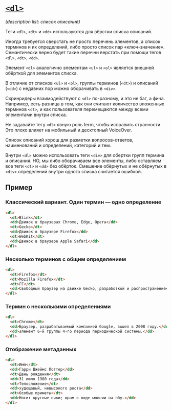 # [`<dl>`](../index.md)

_(description list: список описаний)_

Теги `<dl>`, `<dt>` и `<dd>` используются для вёрстки списка описаний.

Иногда требуется сверстать не просто перечень элементов, а список терминов и их определений, либо просто список пар «ключ-значение». Семантически верно будет такие перечни верстать при помощи тегов `<dl>`, `<dt>`, `<dd>`.

Элемент `<dl>` аналогично элементам `<ul>` и `<ol>` является внешней обёрткой для элементов списка.

В отличие от списков `<ul>` и `<ol>`, группы терминов (`<dt>`) и описаний (`<dd>`) с недавних пор можно оборачивать в `<div>`.

Скринридеры взаимодействуют с `<dl>` по-разному, и это не баг, а фича. Например, есть разница в том, как они считают количество вложенных терминов `<dt>`, и как пользователя перемещаются между всеми элементами внутри списка.

Не задавайте тегу `<dl>` явную роль term, чтобы исправить странности. Это плохо влияет на мобильный и десктопный VoiceOver.

Список описаний хорош для разметки вопросов-ответов, наименований и определений, категорий и тем.

Внутри `<dl>` можно использовать теги `<div>` для обертки групп термина и описания. НО, мы либо оборачиваем все элементы, либо оставляем все теги `<dt>` и `<dd>` без обёрток. Смешение обёрнутых и не обёрнутых в `<div>` определений внутри одного списка считается ошибкой.

## Пример

### Классический вариант. Один термин — одно определение

```html
<dl>
  <dt>Blink</dt>
  <dd>Движок в браузерах Chrome, Edge, Opera</dd>
  <dt>Gecko</dt>
  <dd>Движок в браузере Firefox</dd>
  <dt>WebKit</dt>
  <dd>Движок в браузере Apple Safari</dd>
</dl>
```

### Несколько терминов с общим определением

```html
<dl>
  <dt>Firefox</dt>
  <dt>Mozilla Firefox</dt>
  <dt>FF</dt>
  <dd>Свободный браузер на движке Gecko, разработкой и распространением которого занимается Mozilla Corporation.</dd>
</dl>
```

### Термин с несколькими определениями

```html
<dl>
  <dt>Chrome</dt>
  <dd>Браузер, разрабатываемый компанией Google, вышел в 2008 году.</dd>
  <dd>Элемент 6-й группы 4-го периода периодической системы.</dd>
</dl>
```

### Отображение метаданных

```html
<dl>
  <dt>Имя</dt>
  <dd>Гарри Джеймс Поттер</dd>
  <dt>День рождения</dt>
  <dd>31 июля 1980 года</dd>
  <dt>Телосложение</dt>
  <dd>худощавый, невысокого роста</dd>
  <dt>Особые приметы</dt>
  <dd>Носит круглые очки; шрам в виде молнии на лбу.</dd>
</dl>
```
